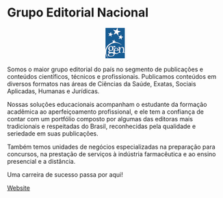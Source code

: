 # Grupo Editorial Nacional

<a href="Grupogen"><p align="center">
<img src="https://github.com/grupogen/.github/blob/main/profile/logo.png"/> 
</p></a>

Somos o maior grupo editorial do país no segmento de publicações e conteúdos científicos, técnicos e profissionais. Publicamos conteúdos em diversos formatos nas áreas de Ciências da Saúde, Exatas, Sociais Aplicadas, Humanas e Jurídicas.


Nossas soluções educacionais acompanham o estudante da formação acadêmica ao aperfeiçoamento profissional, e ele tem a confiança de contar com um portfólio composto por algumas das editoras mais tradicionais e respeitadas do Brasil, reconhecidas pela qualidade e seriedade em suas publicações.


Também temos unidades de negócios especializadas na preparação para concursos, na prestação de serviços à indústria farmacêutica e ao ensino presencial e a distância.


Uma carreira de sucesso passa por aqui!

[Website](https://www.grupogen.com.br/)

